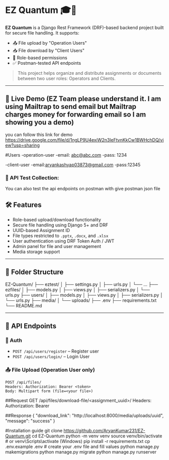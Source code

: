 # EZ Quantum 🎓📁

**EZ Quantum** is a Django Rest Framework (DRF)-based backend project built for secure file handling. It supports:

- 📤 File upload by "Operation Users"
- 📥 File download by "Client Users"
- 🔐 Role-based permissions
- ✅ Postman-tested API endpoints

> This project helps organize and distribute assignments or documents between two user roles: Operators and Clients.

---

## 🚀 Live Demo (EZ Team please understand it. I am using Mailtrap to send email but Mailtrap charges money for forwarding email so I am showing you a demo)
you can follow this link for demo https://drive.google.com/file/d/1ngLP9U4exiW2n3leFtvnKkCw1BWHchDQ/view?usp=sharing

#Users
-operation-user
  -email: abc@abc.com
  -pass: 1234

-client-user
  -email:aryankashyap03873@gmail.com
  -pass:12345


### 🔗 API Test Collection:
You can also test the api endpoints on postman with give postman json file

## 🛠️ Features

- Role-based upload/download functionality
- Secure file handling using Django 5+ and DRF
- UUID-based Assignment ID
- File types restricted to `.pptx`, `.docx`, and `.xlsx`
- User authentication using DRF Token Auth / JWT
- Admin panel for file and user management
- Media storage support

---

## 📁 Folder Structure

EZ-Quantum/
├── eztest/
│ ├── settings.py
│ ├── urls.py
│ └── ...
├── ezfiles/
│ ├── models.py
│ ├── views.py
│ ├── serializers.py
│ └── urls.py
├── users/
│ ├── models.py
│ ├── views.py
│ ├── serializers.py
│ └── urls.py
├── media/
│ └── uploads/
├── .env
├── requirements.txt
└── README.md


---

## 📌 API Endpoints

### 🔐 Auth

- `POST /api/users/register` – Register user
- `POST /api/users/login/` – Login User

### 📤 File Upload (Operation User only)

```http
POST /api/files/
Headers: Authorization: Bearer <token>
Body: Multipart form (file=<your file>)
```
##Request
GET /api/files/download-file/<assignment_uuid>/
Headers: Authorization: Bearer <token>

##Response
{
  "download_link": "http://localhost:8000/media/uploads/uuid",
  "message": "success"
}


#Installation guide
git clone https://github.com/AryanKumar231/EZ-Quantum.git
cd EZ-Quantum
python -m venv venv
source venv/bin/activate  # or venv\Scripts\activate (Windows)
pip install -r requirements.txt
cp .env.example .env  # create your .env file and fill values
python manage.py makemigrations
python manage.py migrate
python manage.py runserver
